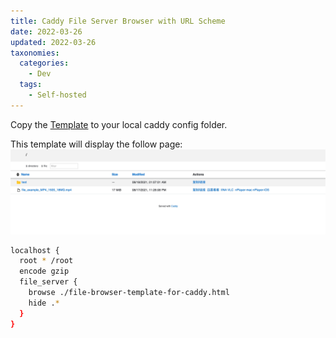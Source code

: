 ```yaml
---
title: Caddy File Server Browser with URL Scheme
date: 2022-03-26
updated: 2022-03-26
taxonomies:
  categories:
    - Dev
  tags:
    - Self-hosted
---
```


Copy the [Template](https://gist.github.com/theowenyoung/e09cb6e2c59f247fdc3f4e6fe4401481) to your local caddy config folder.

<!-- more -->

This template will display the follow page:
![screenshot](./caddy-file-template-screenshot.png)

```bash
localhost {
  root * /root
  encode gzip
  file_server {
    browse ./file-browser-template-for-caddy.html
    hide .*
  }
}
```
